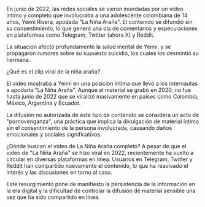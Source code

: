 En junio de 2022, las redes sociales se vieron inundadas por un video íntimo y completo que involucraba a una adolescente colombiana de 14 años, Yeimi Rivera, apodada "La Niña Araña". El contenido se difundió sin su consentimiento, lo que generó una ola de comentarios y especulaciones en plataformas como Telegram, Twitter (ahora X) y Reddit.

La situación afectó profundamente la salud mental de Yeimi, y se propagaron rumores sobre su supuesto suicidio, los cuales los desmintió su hermana.


¿Qué es el clip viral de la niña araña?

El video mostraba a Yeimi en una posición íntima que llevó a los internautas a apodarla "La Niña Araña". Aunque el material se grabó en 2020, no fue hasta junio de 2022 que se viralizó masivamente en países como Colombia, México, Argentina y Ecuador.

La difusión no autorizada de este tipo de contenido se considera un acto de "pornovenganza", una práctica que implica la divulgación de material íntimo sin el consentimiento de la persona involucrada, causando daños emocionales y sociales significativos.

¿Dónde buscan el video de La Niña Araña completo?
A pesar de que el video de "La Niña Araña" se hizo viral en 2022, recientemente ha vuelto a circular en diversas plataformas en línea. Usuarios en Telegram, Twitter y Reddit han compartido nuevamente el contenido, lo que ha reavivado el interés y las discusiones en torno al caso.

Este resurgimiento pone de manifiesto la persistencia de la información en la era digital y la dificultad de controlar la difusión de material sensible una vez que ha sido compartido en línea.

